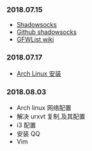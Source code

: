 ### 2018.07.15
* [Shadowsocks](https://shadowsocks.org)
* [Github shadowsocks](https://github.com/shadowsocks)
* [GFWList wiki](https://github.com/FelisCatus/SwitchyOmega)

### 2018.07.17
* [Arch Linux 安装](https://www.cnblogs.com/bluestorm/p/5929172.html)


### 2018.08.03
* Arch linux 网络配置
* 解决 urxvt 复制,及其配置
* i3 配置
* 安装 QQ
* Vim

